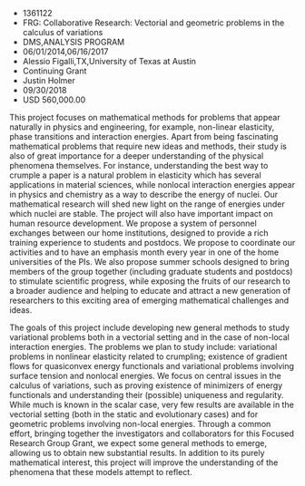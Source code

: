 
* 1361122
* FRG: Collaborative Research: Vectorial and geometric problems in the calculus of variations
* DMS,ANALYSIS PROGRAM
* 06/01/2014,06/16/2017
* Alessio Figalli,TX,University of Texas at Austin
* Continuing Grant
* Justin Holmer
* 09/30/2018
* USD 560,000.00

This project focuses on mathematical methods for problems that appear naturally
in physics and engineering, for example, non-linear elasticity, phase
transitions and interaction energies. Apart from being fascinating mathematical
problems that require new ideas and methods, their study is also of great
importance for a deeper understanding of the physical phenomena themselves. For
instance, understanding the best way to crumple a paper is a natural problem in
elasticity which has several applications in material sciences, while nonlocal
interaction energies appear in physics and chemistry as a way to describe the
energy of nuclei. Our mathematical research will shed new light on the range of
energies under which nuclei are stable. The project will also have important
impact on human resource development. We propose a system of personnel exchanges
between our home institutions, designed to provide a rich training experience to
students and postdocs. We propose to coordinate our activities and to have an
emphasis month every year in one of the home universities of the PIs. We also
propose summer schools designed to bring members of the group together
(including graduate students and postdocs) to stimulate scientific progress,
while exposing the fruits of our research to a broader audience and helping to
educate and attract a new generation of researchers to this exciting area of
emerging mathematical challenges and ideas.

The goals of this project include developing new general methods to study
variational problems both in a vectorial setting and in the case of non-local
interaction energies. The problems we plan to study include: variational
problems in nonlinear elasticity related to crumpling; existence of gradient
flows for quasiconvex energy functionals and variational problems involving
surface tension and nonlocal energies. We focus on central issues in the
calculus of variations, such as proving existence of minimizers of energy
functionals and understanding their (possible) uniqueness and regularity. While
much is known in the scalar case, very few results are available in the
vectorial setting (both in the static and evolutionary cases) and for geometric
problems involving non-local energies. Through a common effort, bringing
together the investigators and collaborators for this Focused Research Group
Grant, we expect some general methods to emerge, allowing us to obtain new
substantial results. In addition to its purely mathematical interest, this
project will improve the understanding of the phenomena that these models
attempt to reflect.
